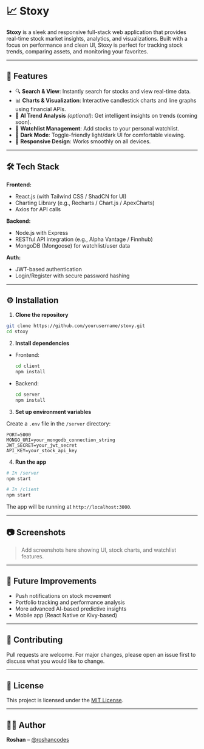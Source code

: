 
# 📈 Stoxy

**Stoxy** is a sleek and responsive full-stack web application that provides real-time stock market insights, analytics, and visualizations. Built with a focus on performance and clean UI, Stoxy is perfect for tracking stock trends, comparing assets, and monitoring your favorites.

---

## 🚀 Features

- 🔍 **Search & View**: Instantly search for stocks and view real-time data.
- 📊 **Charts & Visualization**: Interactive candlestick charts and line graphs using financial APIs.
- 🧠 **AI Trend Analysis** *(optional)*: Get intelligent insights on trends (coming soon).
- 📁 **Watchlist Management**: Add stocks to your personal watchlist.
- 🌙 **Dark Mode**: Toggle-friendly light/dark UI for comfortable viewing.
- 📱 **Responsive Design**: Works smoothly on all devices.

---

## 🛠️ Tech Stack

**Frontend:**
- React.js (with Tailwind CSS / ShadCN for UI)
- Charting Library (e.g., Recharts / Chart.js / ApexCharts)
- Axios for API calls

**Backend:**
- Node.js with Express
- RESTful API integration (e.g., Alpha Vantage / Finnhub)
- MongoDB (Mongoose) for watchlist/user data

**Auth:**
- JWT-based authentication
- Login/Register with secure password hashing

---

## ⚙️ Installation

1. **Clone the repository**
```bash
git clone https://github.com/yourusername/stoxy.git
cd stoxy
```

2. **Install dependencies**

- Frontend:
  ```bash
  cd client
  npm install
  ```

- Backend:
  ```bash
  cd server
  npm install
  ```

3. **Set up environment variables**

Create a `.env` file in the `/server` directory:
```env
PORT=5000
MONGO_URI=your_mongodb_connection_string
JWT_SECRET=your_jwt_secret
API_KEY=your_stock_api_key
```

4. **Run the app**
```bash
# In /server
npm start

# In /client
npm start
```

The app will be running at `http://localhost:3000`.

---

## 📷 Screenshots

> Add screenshots here showing UI, stock charts, and watchlist features.

---

## 🧪 Future Improvements

- Push notifications on stock movement
- Portfolio tracking and performance analysis
- More advanced AI-based predictive insights
- Mobile app (React Native or Kivy-based)

---

## 🙌 Contributing

Pull requests are welcome. For major changes, please open an issue first to discuss what you would like to change.

---

## 📄 License

This project is licensed under the [MIT License](LICENSE).

---

## 👨‍💻 Author

**Roshan** – [@roshancodes](https://github.com/yourusername)
